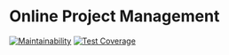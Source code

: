 # Online Project Management
[![Maintainability](https://api.codeclimate.com/v1/badges/e931bb3b29f4050a48f4/maintainability)](https://codeclimate.com/github/aleksey-ilin/table/maintainability) [![Test Coverage](https://api.codeclimate.com/v1/badges/e931bb3b29f4050a48f4/test_coverage)](https://codeclimate.com/github/aleksey-ilin/table/test_coverage)